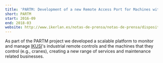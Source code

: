 ```yaml
---
title: 'PARTM: Development of a new Remote Access Port for Machines with Built-in Remote Control Receivers'
short: PARTM
start: 2016-09
end: 2018-03
website: http://www.ikerlan.es/notas-de-prensa/notas-de-prensa/dispositivos-de-control-remoto-conectados-a-la-nube-para-abrir-nuevas-oportunidades-de-negocio-en-la-industria
---
```


As part of the PARTM project we developed a scalable platform to monitor and manage [IKUSI](http://www.ikusi.com)'s industrial remote controls and the machines that they control (e.g., cranes), creating a new range of services and maintenance related businesses.
